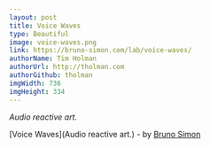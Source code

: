 ```yaml
---
layout: post
title: Voice Waves
type: Beautiful
image: voice-waves.png
link: https://bruno-simon.com/lab/voice-waves/
authorName: Tim Holman
authorUrl: http://tholman.com
authorGithub: tholman
imgWidth: 736
imgHeight: 334
---
```


_Audio reactive art._

[Voice Waves](Audio reactive art.) - by [Bruno Simon](https://bruno-simon.com/)
